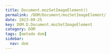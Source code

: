 ```yaml
---
title: Document.mozSetImageElement()
permalink: /DOM/Document/mozSetImageElement/
date: 2023-09-25
key: DOM.D.Document.mozSetImageElement
category: DOM
tags: [metodo dom]
sidebar:
  nav: dom
---
```


